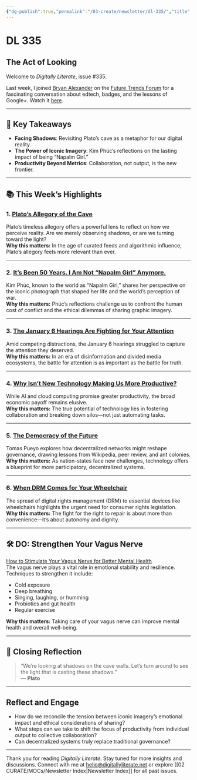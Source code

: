 ```yaml
---
{"dg-publish":true,"permalink":"/03-create/newsletter/dl-335/","title":"The Act of Looking","tags":["data","disinformation","education","futures","identity","misinformation","privacy","social-media"]}
---
```



# DL 335

## The Act of Looking

Welcome to _Digitally Literate_, issue #335.  

Last week, I joined [Bryan Alexander](http://futureofeducation.us/) on the [Future Trends Forum](https://bryanalexander.org/the-future-trends-forum/) for a fascinating conversation about edtech, badges, and the lessons of Google+. Watch it [here](https://www.youtube.com/watch?v=1bfpCXZeYQc).

---

## 🔖 Key Takeaways

- **Facing Shadows**: Revisiting Plato’s cave as a metaphor for our digital reality.  
- **The Power of Iconic Imagery**: Kim Phúc’s reflections on the lasting impact of being “Napalm Girl.”  
- **Productivity Beyond Metrics**: Collaboration, not output, is the new frontier.  

---

## 📚 This Week’s Highlights

### 1. **[Plato’s Allegory of the Cave](https://www.youtube.com/watch?v=xOULKUK07kU)**  
Plato’s timeless allegory offers a powerful lens to reflect on how we perceive reality. Are we merely observing shadows, or are we turning toward the light?  
**Why this matters:** In the age of curated feeds and algorithmic influence, Plato’s allegory feels more relevant than ever.

---

### 2. **[It’s Been 50 Years. I Am Not “Napalm Girl” Anymore.](https://www.nytimes.com/2022-06-06/opinion/kim-phuc-vietnam-napalm-girl-photograph.html)**  
Kim Phúc, known to the world as “Napalm Girl,” shares her perspective on the iconic photograph that shaped her life and the world’s perception of war.  
**Why this matters:** Phúc’s reflections challenge us to confront the human cost of conflict and the ethical dilemmas of sharing graphic imagery.

---

### 3. **[The January 6 Hearings Are Fighting for Your Attention](https://www.wired.com/story/jan-6-live-televised-hearing/)**  
Amid competing distractions, the January 6 hearings struggled to capture the attention they deserved.  
**Why this matters:** In an era of disinformation and divided media ecosystems, the battle for attention is as important as the battle for truth.

---

### 4. **[Why Isn’t New Technology Making Us More Productive?](https://www.nytimes.com/2022-05-24/business/technology-productivity-economy.html)**  
While AI and cloud computing promise greater productivity, the broad economic payoff remains elusive.  
**Why this matters:** The true potential of technology lies in fostering collaboration and breaking down silos—not just automating tasks.

---

### 5. **[The Democracy of the Future](https://unchartedterritories.tomaspueyo.com/p/future-of-democracy-decentralized?s=r)**  
Tomas Pueyo explores how decentralized networks might reshape governance, drawing lessons from Wikipedia, peer review, and ant colonies.  
**Why this matters:** As nation-states face new challenges, technology offers a blueprint for more participatory, decentralized systems.

---

### 6. **[When DRM Comes for Your Wheelchair](https://www.eff.org/deeplinks/2022/06/when-drm-comes-your-wheelchair)**  
The spread of digital rights management (DRM) to essential devices like wheelchairs highlights the urgent need for consumer rights legislation.  
**Why this matters:** The fight for the right to repair is about more than convenience—it’s about autonomy and dignity.

---

## 🛠️ DO: Strengthen Your Vagus Nerve

[How to Stimulate Your Vagus Nerve for Better Mental Health](https://health.clevelandclinic.org/vagus-nerve-stimulation/)  
The vagus nerve plays a vital role in emotional stability and resilience. Techniques to strengthen it include:  
- Cold exposure  
- Deep breathing  
- Singing, laughing, or humming  
- Probiotics and gut health  
- Regular exercise  

**Why this matters:** Taking care of your vagus nerve can improve mental health and overall well-being.

---

## 🌟 Closing Reflection

> “We’re looking at shadows on the cave walls. Let’s turn around to see the light that is casting these shadows.”  
> — **Plato**

---

## Reflect and Engage

- How do we reconcile the tension between iconic imagery’s emotional impact and ethical considerations of sharing?  
- What steps can we take to shift the focus of productivity from individual output to collective collaboration?  
- Can decentralized systems truly replace traditional governance?  

---

Thank you for reading _Digitally Literate_. Stay tuned for more insights and discussions. Connect with me at [hello@digitallyliterate.net](mailto:hello@digitallyliterate.net) or explore [[02 CURATE/MOCs/Newsletter Index\|Newsletter Index]] for all past issues.
